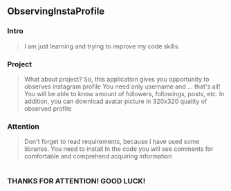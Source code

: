  ## ObservingInstaProfile


 ### Intro
> I am just learning and trying to improve my code skills.

### Project
> What about project?
> So, this application gives you opportunity to observes instagram profile
> You need only username and ... that's all!
> You will be able to know amount of followers, followings, posts, etc.
> In addition, you can download avatar picture in 320x320 quality of observed profile


### Attention
> Don't forget to read requirements, because I have used some libraries. You need to install
> In the code you will see comments for comfortable and comprehend acquiring information
#
#
### THANKS FOR ATTENTION! GOOD LUCK!
